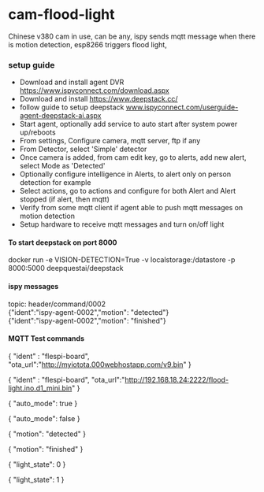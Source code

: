 # cam-flood-light
Chinese v380 cam in use, can be any, ispy sends mqtt message when there is motion detection, esp8266 triggers flood light,  

### setup guide
* Download and install agent DVR https://www.ispyconnect.com/download.aspx
* Download and install https://www.deepstack.cc/
* follow guide to setup deepstack www.ispyconnect.com/userguide-agent-deepstack-ai.aspx
* Start agent, optionally add service to auto start after system power up/reboots
* From settings, Configure camera, mqtt server, ftp if any
* From Detector, select 'Simple' detector
* Once camera is added, from cam edit key, go to alerts, add new alert, select Mode as 'Detected'
* Optionally configure intelligence in Alerts, to alert only on person detection for example
* Select actions, go to actions and configure for both Alert and Alert stopped (if alert, then mqtt)
* Verify from some mqtt client if agent able to push mqtt messages on motion detection
* Setup hardware to receive mqtt messages and turn on/off light

#### To start deepstack on port 8000
docker run -e VISION-DETECTION=True -v localstorage:/datastore -p 8000:5000 deepquestai/deepstack

#### ispy messages
topic: header/command/0002  
{"ident":"ispy-agent-0002","motion": "detected"}  
{"ident":"ispy-agent-0002","motion": "finished"}  


#### MQTT Test commands

{ 
"ident" : "flespi-board", 
"ota_url":"http://myiotota.000webhostapp.com/v9.bin" 
} 

{ 
"ident" : "flespi-board", 
"ota_url":"http://192.168.18.24:2222/flood-light.ino.d1_mini.bin" 
} 

{
  "auto_mode": true
}

{
  "auto_mode": false
}

{
"motion": "detected"
}

{
"motion": "finished"
}

{
  "light_state": 0
}

{
  "light_state": 1
}
